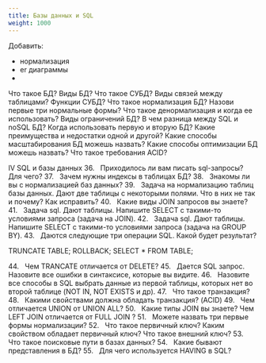 ```yaml
---
title: Базы данных и SQL
weight: 1000
---
```


Добавить:
- нормализация
- er диаграммы
- 


Что такое БД?
Виды БД?
Что такое СУБД?
Виды связей между таблицами?
Функции СУБД?
Что такое нормализация БД?
Назови первые три нормальные формы?
Что такое денормализация и когда ее использовать?
Виды ограничений БД?
В чем разница между SQL и noSQL БД? Когда использовать первую и вторую БД? Какие преимущества и недостатки одной и другой?
Какие способы масштабирования БД можешь назвать?
Какие способы оптимизации БД можешь назвать?
Что такое требования ACID?

IV SQL и базы данных
36.   Приходилось ли вам писать sql-запросы? Для чего?
37.   Зачем нужны индексы в таблицах БД?
38.   Знакомы ли вы с нормализацией баз данных?
39.   Задача на нормализацию таблиц базы данных. Дают две таблицы с некоторыми полями. Что в них не так и почему? Как исправить?
40.   Какие виды JOIN запросов вы знаете?
41.   Задача sql. Дают таблицы. Напишите SELECT с такими-то условиями запроса (задача на JOIN).
42.   Задача sql. Дают таблицы. Напишите SELECT с такими-то условиями запроса (задача на GROUP BY).
43.   Даются следующие три операции SQL. Какой будет результат?

TRUNCATE TABLE;
ROLLBACK;
SELECT * FROM TABLE;

44.   Чем TRANCATE отличается от DELETE?
45.   Дается SQL запрос. Назовите все ошибки в синтаксисе, которые вы видите.
46.   Назовите все способы в SQL выбрать данные из первой таблицы, которых нет во второй таблице (NOT IN, NOT EXISTS и др).
47.   Что такое транзакция?
48.   Какими свойствами должна обладать транзакция? (ACID)
49.   Чем отличается UNION от UNION ALL?
50.   Какие типы JOIN вы знаете? Чем LEFT JOIN отличается от FULL JOIN ?
51.   Можете назвать три первые формы нормализации?
52.   Что такое первичный ключ? Каким свойством обладает первичный ключ? Что такое внешний ключ?
53.   Что такое поисковые пути в базах данных?
54.   Какие бывают представления в БД?
55.   Для чего используется HAVING в SQL?